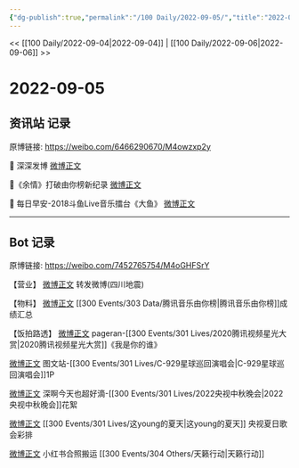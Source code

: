 ```yaml
---
{"dg-publish":true,"permalink":"/100 Daily/2022-09-05/","title":"2022-09-05","created":"2022-12-07T16:41:09.000+08:00","updated":"2023-04-11T14:46:33.000+08:00"}
---
```



<< [[100 Daily/2022-09-04\|2022-09-04]] | [[100 Daily/2022-09-06\|2022-09-06]] >>

# 2022-09-05

## 资讯站 记录

原博链接: https://weibo.com/6466290670/M4owzxp2y

🌟 深深发博 [微博正文](https://weibo.com/detail/4810360021844125)

🌟《余情》打破由你榜新纪录 [微博正文](https://weibo.com/detail/4810414636667128)

🌟 每日早安-2018斗鱼Live音乐擂台《大鱼》 [微博正文](https://weibo.com/detail/4810265025318333)

---
## Bot 记录

原博链接: https://weibo.com/7452765754/M4oGHFSrY

【营业】
[微博正文](https://m.weibo.cn/1736988591/4810356658801064) 转发微博(四川地震)

【物料】
[微博正文](https://m.weibo.cn/6733257358/4810376556319988) [[300 Events/303 Data/腾讯音乐由你榜\|腾讯音乐由你榜]]成绩汇总

【饭拍路透】
[微博正文](https://m.weibo.cn/7633014126/4810447075937467) pageran-[[300 Events/301 Lives/2020腾讯视频星光大赏\|2020腾讯视频星光大赏]]《我是你的谁》

[微博正文](https://m.weibo.cn/6987697229/4810451617841265) 图文站-[[300 Events/301 Lives/C-929星球巡回演唱会\|C-929星球巡回演唱会]]1P

[微博正文](https://m.weibo.cn/3123996041/4810447490909411) 深啊今天也超好滴-[[300 Events/301 Lives/2022央视中秋晚会\|2022央视中秋晚会]]花絮

[微博正文](https://m.weibo.cn/5122158435/4810428196850929) [[300 Events/301 Lives/这young的夏天\|这young的夏天]] 央视夏日歌会彩排

[微博正文](https://m.weibo.cn/7495641082/4810128383804211) 小红书合照搬运 [[300 Events/304 Others/天籁行动\|天籁行动]]
